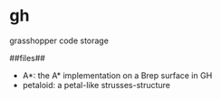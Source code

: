 # gh
grasshopper code storage

##files##
* A*: the A* implementation on a Brep surface in GH
* petaloid: a petal-like strusses-structure
